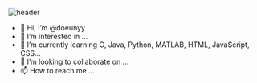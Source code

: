 <!--- ![doeun-github-page](https://github.com/user-attachments/assets/5bdb88ea-89a6-425a-ad90-7358c8ee5985) --->
![header](https://capsule-render.vercel.app/api?type=venom&color=auto&height=300&section=header&text=Welcome%20to%20Doeun's%20Github&fontSize=60)


- 👋 Hi, I’m @doeunyy
- 👀 I’m interested in ...
- 🌱 I’m currently learning C, Java, Python, MATLAB, HTML, JavaScript, CSS...
- 💞️ I’m looking to collaborate on ...
- 📫 How to reach me ...

<!---
doeunyy/doeunyy is a ✨ special ✨ repository because its `README.md` (this file) appears on your GitHub profile.
You can click the Preview link to take a look at your changes.
--->
